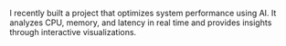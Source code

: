 I recently built a project that optimizes system performance using AI. It analyzes CPU, memory, and latency in real time and provides insights through interactive visualizations.
